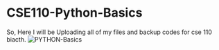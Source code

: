 # CSE110-Python-Basics
So, Here I will be Uploading all of my files and backup codes for cse 110 biacth.
![PYTHON-Basics](https://e7.pngegg.com/pngimages/997/63/png-clipart-programming-python-logo-programming-language-computer-programming-programming-python-logo.png)
